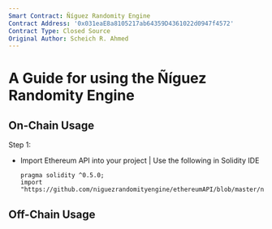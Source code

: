 ```yaml
---
Smart Contract: Ñíguez Randomity Engine
Contract Address: '0x031eaE8a8105217ab64359D4361022d0947f4572'
Contract Type: Closed Source
Original Author: Scheich R. Ahmed
---
```


# A Guide for using the Ñíguez Randomity Engine

## On-Chain Usage
Step 1:
- Import Ethereum API into your project | Use the following in Solidity IDE
  ```
  pragma solidity ^0.5.0;
  import "https://github.com/niguezrandomityengine/ethereumAPI/blob/master/nreAPI.sol";
  ```

## Off-Chain Usage

